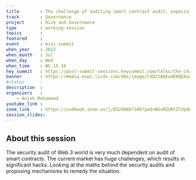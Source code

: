```yaml
---
title        : The challenge of auditing smart contract audit, especially ones with more advanced cryptographic primitives such as ZKP or MPC
track        : Governance
project      : Risk and Governance
type         : working-session
topics       : 
featured     :
event        : mini-summit
when_year    : 2022
when_month   : Jul
when_day     : Wed
when_time    : WS-15-16
hey_summit   : https://post-summit-sessions.heysummit.com/talks/the-challenge-of-auditing-smart-contract-audit-especially-ones-with-more-advanced-cryptographic-primitives-such-as-zkp-or-mpc/
banner       : https://media-exp1.licdn.com/dms/image/C4D22AQEomE0QEAancw/feedshare-shrink_2048_1536/0/1656014194425?e=1659571200&v=beta&t=9ob1_Ra6-VW3THu99Ey3DTQrY5xYyNre-WfbbL7SfFw
#status      : 
description  :
organizers   :
    - Anish Mohammed 
youtube_link : 
zoom_link    : https://us06web.zoom.us/j/85298887109?pwd=NGxMZURtZlVpdWg5bG91cXBLRTV1QT09
session_slides:
---
```




## About this session
The security audit of Web 3 world is very much dependent on audit of smart contracts. The current market has huge challenges, which results in significant hacks. Looking at the maths behind the security audits and proposing mechanisms to remedy the situation.

